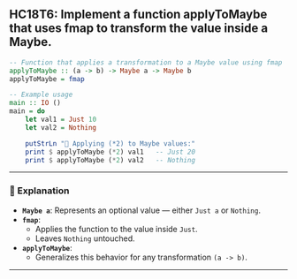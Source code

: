 HC18T6: Implement a function applyToMaybe that uses fmap to transform the value inside a Maybe.
---




```haskell
-- Function that applies a transformation to a Maybe value using fmap
applyToMaybe :: (a -> b) -> Maybe a -> Maybe b
applyToMaybe = fmap

-- Example usage
main :: IO ()
main = do
    let val1 = Just 10
    let val2 = Nothing

    putStrLn "🔁 Applying (*2) to Maybe values:"
    print $ applyToMaybe (*2) val1   -- Just 20
    print $ applyToMaybe (*2) val2   -- Nothing
```

---

### 🧠 Explanation

- **`Maybe a`**: Represents an optional value — either `Just a` or `Nothing`.
- **`fmap`**:
  - Applies the function to the value inside `Just`.
  - Leaves `Nothing` untouched.
- **`applyToMaybe`**:
  - Generalizes this behavior for any transformation `(a -> b)`.

---


